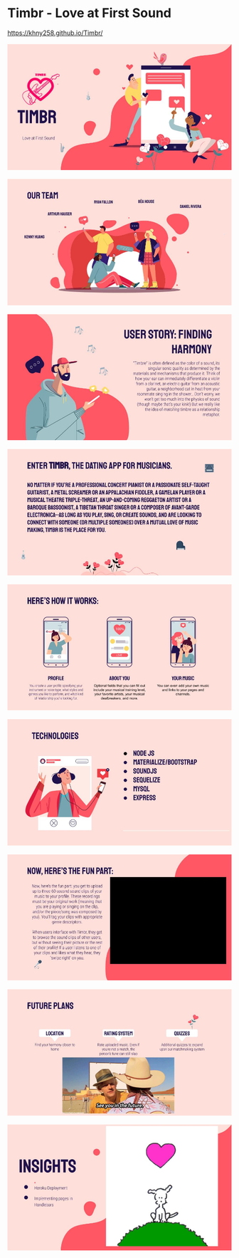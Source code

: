 # Timbr - Love at First Sound
https://khny258.github.io/Timbr/
<br>
<br>
<img src="/img/1.jpg">
<br>
<br>
<img src="/img/2.jpg">
<br>
<br>
<img src="/img/3.jpg">
<br>
<br>
<img src="/img/4.jpg">
<br>
<br>
<img src="/img/5.jpg">
<br>
<br>
<img src="/img/6.jpg">
<br>
<br>
<img src="/img/7.jpg">
<br>
<br>
<img src="/img/8.jpg">
<br>
<br>
<img src="/img/9.jpg">
<br>
<br>
